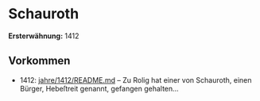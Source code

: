 # Schauroth

**Ersterwähnung:** 1412

## Vorkommen
- 1412: [jahre/1412/README.md](../jahre/1412/README.md) – Zu Rolig hat einer von Schauroth, einen Bürger,
Hebeſtreit genannt, gefangen gehalten...
